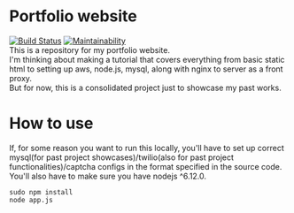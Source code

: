 # Portfolio website
[![Build Status](https://travis-ci.org/gyuhyeon/Portfolio.svg?branch=master)](https://travis-ci.org/gyuhyeon/Portfolio) [![Maintainability](https://api.codeclimate.com/v1/badges/c451487dd20f4c2d4313/maintainability)](https://codeclimate.com/github/gyuhyeon/Portfolio/maintainability)  
This is a repository for my portfolio website.  
I'm thinking about making a tutorial that covers everything from basic static html to setting up aws, node.js, mysql, along with nginx to server as a front proxy.  
But for now, this is a consolidated project just to showcase my past works.

# How to use
If, for some reason you want to run this locally, you'll have to set up correct mysql(for past project showcases)/twilio(also for past project functionalities)/captcha configs in the format specified in the source code.  
You'll also have to make sure you have nodejs ^6.12.0.  
```
sudo npm install
node app.js
```